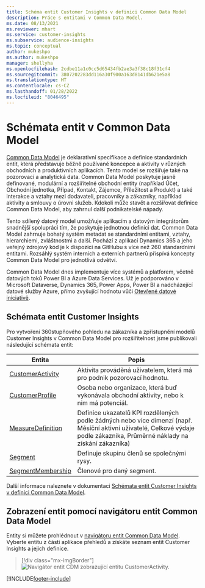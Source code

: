 ```yaml
---
title: Schéma entit Customer Insights v definici Common Data Model
description: Práce s entitami v Common Data Model.
ms.date: 08/13/2021
ms.reviewer: mhart
ms.service: customer-insights
ms.subservice: audience-insights
ms.topic: conceptual
author: mukeshpo
ms.author: mukeshpo
manager: shellyha
ms.openlocfilehash: 2cdbe11a1c0cc5d65434fb2ae3a3f38c18f31cf4
ms.sourcegitcommit: 3807202283dd116a30f900a163d8141db621e5a8
ms.translationtype: HT
ms.contentlocale: cs-CZ
ms.lasthandoff: 01/28/2022
ms.locfileid: "8046495"
---
```

# <a name="entity-schemas-in-common-data-model"></a>Schémata entit v Common Data Model



[Common Data Model](/common-data-model/) je deklarativní specifikace a definice standardních entit, která představuje běžně používané koncepce a aktivity v různých obchodních a produktivních aplikacích. Tento model se rozšiřuje také na pozorovací a analytická data. Common Data Model poskytuje jasně definované, modulární a rozšiřitelné obchodní entity (například Účet, Obchodní jednotka, Případ, Kontakt, Zájemce, Příležitost a Produkt) a také interakce a vztahy mezi dodavateli, pracovníky a zákazníky, například aktivity a smlouvy o úrovni služeb. Kdokoli může stavět a rozšiřovat definice Common Data Model, aby zahrnul další podnikatelské nápady.

Tento sdílený datový model umožňuje aplikacím a datovým integrátorům snadnější spolupráci tím, že poskytuje jednotnou definici dat. Common Data Model zahrnuje bohatý systém metadat se standardními entitami, vztahy, hierarchiemi, zvláštnostmi a další. Pochází z aplikací Dynamics 365 a jeho veřejný zdrojový kód je k dispozici na GitHubu s více než 260 standardními entitami. Rozsáhlý systém interních a externích partnerů přispívá koncepty Common Data Model pro jednotlivá odvětví.

Common Data Model dnes implementuje více systémů a platforem, včetně datových toků Power BI a Azure Data Services. Už je podporováno v Microsoft Dataverse, Dynamics 365, Power Apps, Power BI a nadcházející datové služby Azure, přímo zvyšující hodnotu vůči [Otevřené datové iniciativě](https://www.microsoft.com/open-data-initiative).

## <a name="customer-insights-entity-schemas"></a>Schémata entit Customer Insights

Pro vytvoření 360stupňového pohledu na zákazníka a zpřístupnění modelů Customer Insights v Common Data Model pro rozšiřitelnost jsme publikovali následující schémata entit:

| Entita | Popis |
|---------|---------|
|[CustomerActivity](/common-data-model/schema/core/applicationcommon/foundationcommon/crmcommon/solutions/customerinsights/customeractivity) | Aktivita prováděná uživatelem, která má pro podnik pozorovací hodnotu. |
|[CustomerProfile](/common-data-model/schema/core/applicationcommon/foundationcommon/crmcommon/solutions/customerinsights/customerprofile) | Osoba nebo organizace, která buď vykonávala obchodní aktivity, nebo k nim má potenciál. |
|[MeasureDefinition](/common-data-model/schema/core/applicationcommon/foundationcommon/crmcommon/solutions/customerinsights/measuredefinition) | Definice ukazatelů KPI rozdělených podle žádných nebo více dimenzí (např. Měsíční aktivní uživatelé, Celkové výdaje podle zákazníka, Průměrné náklady na získání zákazníka) |
|[Segment](/common-data-model/schema/core/applicationcommon/foundationcommon/crmcommon/solutions/customerinsights/segment) | Definuje skupinu členů se společnými rysy. |
|[SegmentMembership](/common-data-model/schema/core/applicationcommon/foundationcommon/crmcommon/solutions/customerinsights/segmentmembership) | Členové pro daný segment. |

Další informace naleznete v dokumentaci [Schémata entit Customer Insights v definici Common Data Model](/common-data-model/schema/core/applicationcommon/foundationcommon/crmcommon/solutions/customerinsights/overview).

## <a name="view-entities-using-the-common-data-model-entity-navigator"></a>Zobrazení entit pomocí navigátoru entit Common Data Model

Entity si můžete prohlédnout v [navigátoru entit Common Data Model](https://microsoft.github.io/CDM/). Vyberte entitu z části aplikace přehledů a získáte seznam entit Customer Insights a jejich definice.
> [!div class="mx-imgBorder"]
> ![Navigátor entit CDM zobrazující entitu CustomerActivity.](media/CDM-entity-navigator.png "Navigátor entit CDM zobrazující entitu CustomerActivity")


[!INCLUDE[footer-include](../includes/footer-banner.md)]
